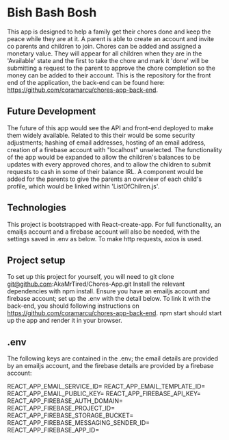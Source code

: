 # Bish Bash Bosh
This app is designed to help a family get their chores done and keep the peace while they are at it. A parent is able to create an account and invite co parents and children to join. Chores can be added and assigned a monetary value. They will appear for all children when they are in the 'Available' state and the first to take the chore and mark it 'done' will be submitting a request to the parent to approve the chore completion so the money can be added to their account.
This is the repository for the front end of the application, the back-end can be found here: https://github.com/coramarcu/chores-app-back-end.

## Future Development
The future of this app would see the API and front-end deployed to make them widely available. 
Related to this their would be some security adjustments; hashing of email addresses, hosting of an email address, creation of a firebase account with "localhost" unselected.
The functionality of the app would be expanded to allow the children's balances to be updates with every approved chores, and to allow the children to submit requests to cash in some of their balance IRL. 
A component would be added for the parents to give the parents an overview of each child's profile, which would be linked within 'ListOfChilren.js'.

## Technologies
This project is bootstrapped with React-create-app. 
For full functionality, an emailjs account and a firebase account will also be needed, with the settings saved in .env as below.
To make http requests, axios is used.

## Project setup
To set up this project for yourself, you will need to git clone git@github.com:AkaMrTired/Chores-App.git 
Install the relevant dependencies with npm install.
Ensure you have an emailjs account and firebase account; set up the .env with the detail below.
To link it with the back-end, you should following instructions on https://github.com/coramarcu/chores-app-back-end.
npm start should start up the app and render it in your browser.

## .env
The following keys are contained in the .env; the email details are provided by an emailjs account, and the firebase details are provided by a firebase account:

REACT_APP_EMAIL_SERVICE_ID=
REACT_APP_EMAIL_TEMPLATE_ID=
REACT_APP_EMAIL_PUBLIC_KEY=
REACT_APP_FIREBASE_API_KEY=
REACT_APP_FIREBASE_AUTH_DOMAIN=
REACT_APP_FIREBASE_PROJECT_ID=
REACT_APP_FIREBASE_STORAGE_BUCKET=
REACT_APP_FIREBASE_MESSAGING_SENDER_ID=
REACT_APP_FIREBASE_APP_ID=